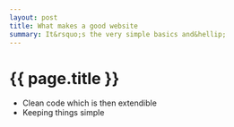 ```yaml
---
layout: post
title: What makes a good website
summary: It&rsquo;s the very simple basics and&hellip;
---
```

<h1>{{ page.title }}</h1>

* Clean code which is then extendible
* Keeping things simple